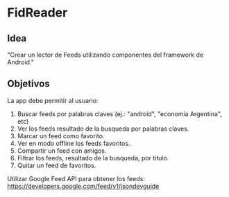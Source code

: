 FidReader
=========

Idea
----
"Crear un lector de Feeds utilizando componentes del framework de Android."

Objetivos
---------

La app debe permitir al usuario: 
1. Buscar feeds por palabras claves (ej.: "android", "economia Argentina", etc)
2. Ver los feeds resultado de la busqueda por palabras claves.
3. Marcar un feed como favorito.
4. Ver en modo offline los feeds favoritos.
5. Compartir un feed con amigos.
6. Filtrar los feeds, resultado de la busqueda, por titulo.
7. Quitar un feed de favoritos.

Utilizar Google Feed API para obtener los feeds: https://developers.google.com/feed/v1/jsondevguide
